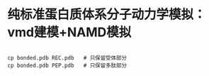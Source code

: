 # 纯标准蛋白质体系分子动力学模拟：vmd建模+NAMD模拟
## 
```shell
cp bonded.pdb REC.pdb   # 只保留受体部分
cp bonded.pdb PEP.pdb   # 只保留多肽部分
```
